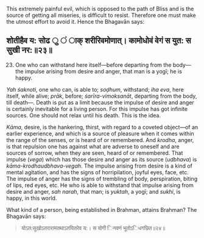 This extremely painful evil, which is opposed to the path of Bliss and is the source of getting all miseries, is difficult to resist. Therefore one must make the utmost effort to avoid it. Hence the Bhagavān says:

## शोतीहैव य: सोढ ु ं ाक् शरीरिवमोणात्। कामोधोवं वेगं स युत: स सुखी नर:॥२३॥

23. One who can withstand here itself—before departing from the body—the impulse arising from desire and anger, that man is a yogī; he is happy.

*Yah śaknoti*, one who can, is able to; *soḍhum*, withstand; *iha eva*, here itself, while alive; *prāk*, before; *śarīra-vimoksanāt*, departing from the body, till death—. Death is put as a limit because the impulse of desire and anger is certainly inevitable for a living person. For this impulse has got infinite sources. One should not relax until his death. This is the idea.

*Kāma*, desire, is the hankering, thirst, with regard to a coveted object—of an earlier experience, and which is a source of pleasure when it comes within the range of the senses, or is heard of or remembered. And *krodha*, anger, is that repulsion one has against what are adverse to oneself and are sources of sorrow, when they are seen, heard of or remembered. That impulse (*vega*) which has those desire and anger as its source (*udbhava*) is *kāma-krodhaudbhava-vegah*. The impulse arising from desire is a kind of mental agitation, and has the signs of horripilation, joyful eyes, face, etc. The impulse of anger has the signs of trembling of body, perspiration, biting of lips, red eyes, etc. He who is able to withstand that impulse arising from desire and anger, *sah narah*, that man; is *yuktah*, a yogī; and *sukhi*, is happy, in this world.

What kind of a person, being established in Brahman, attains Brahman? The Bhagavān says:

> योऽत:सुखोऽतरारामतथाऽतयितरेव य:। स योगी िनवणं भूतोऽिधगछित॥२४॥